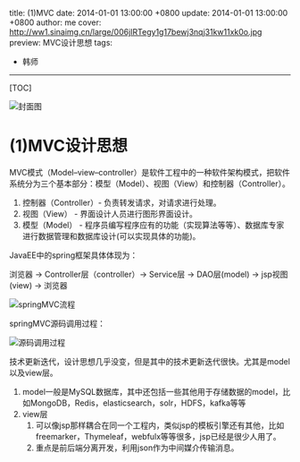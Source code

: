 title:  (1)MVC
date: 2014-01-01 13:00:00 +0800
update: 2014-01-01 13:00:00 +0800
author: me
cover: http://ww1.sinaimg.cn/large/006jIRTegy1g17bewj3nqj31kw11xk0o.jpg
preview:  MVC设计思想
tags:

  -  韩师

---



[TOC]

![封面图](http://ww1.sinaimg.cn/large/006jIRTegy1g17bewj3nqj31kw11xk0o.jpg)

# (1)MVC设计思想

MVC模式（Model–view–controller）是软件工程中的一种软件架构模式，把软件系统分为三个基本部分：模型（Model）、视图（View）和控制器（Controller）。

1. 控制器（Controller）- 负责转发请求，对请求进行处理。
2. 视图（View） - 界面设计人员进行图形界面设计。
3. 模型（Model） - 程序员编写程序应有的功能（实现算法等等）、数据库专家进行数据管理和数据库设计(可以实现具体的功能)。

JavaEE中的spring框架具体体现为：

浏览器 -> Controller层（controller）-> Service层 -> DAO层(model) -> jsp视图(view) -> 浏览器

![springMVC流程](https://ws1.sinaimg.cn/large/006jIRTegy1g16zynnl5yj30oe0ekgnv.jpg)

springMVC源码调用过程：

![源码调用过程](https://ws1.sinaimg.cn/large/006jIRTegy1g1701m9zzqj30ij0d9q3k.jpg)

技术更新迭代，设计思想几乎没变，但是其中的技术更新迭代很快。尤其是model以及view层。

1. model一般是MySQL数据库，其中还包括一些其他用于存储数据的model，比如MongoDB，Redis，elasticsearch，solr，HDFS，kafka等等
2. view层
   1. 可以像jsp那样耦合在同一个工程内，类似jsp的模板引擎还有其他，比如freemarker，Thymeleaf，webfulx等等很多，jsp已经是很少人用了。
   2. 重点是前后端分离开发，利用json作为中间媒介传输消息。

